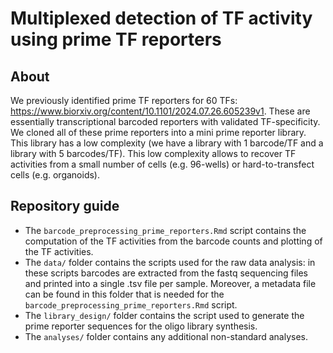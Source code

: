 # Multiplexed detection of TF activity using prime TF reporters

## About
We previously identified prime TF reporters for 60 TFs: https://www.biorxiv.org/content/10.1101/2024.07.26.605239v1. These are essentially transcriptional barcoded reporters with validated TF-specificity. We cloned all of these prime reporters into a mini prime reporter library. This library has a low complexity (we have a library with 1 barcode/TF and a library with 5 barcodes/TF). This low complexity allows to recover TF activities from a small number of cells (e.g. 96-wells) or hard-to-transfect cells (e.g. organoids).

## Repository guide
- The ```barcode_preprocessing_prime_reporters.Rmd``` script contains the computation of the TF activities from the barcode counts and plotting of the TF activities. 
- The ```data/``` folder contains the scripts used for the raw data analysis: in these scripts barcodes are extracted from the fastq sequencing files and printed into a single .tsv file per sample. Moreover, a metadata file can be found in this folder that is needed for the ```barcode_preprocessing_prime_reporters.Rmd``` script.
- The ```library_design/``` folder contains the script used to generate the prime reporter sequences for the oligo library synthesis.
- The ```analyses/``` folder contains any additional non-standard analyses.
